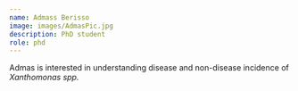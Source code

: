 ```yaml
---
name: Admass Berisso
image: images/AdmasPic.jpg
description: PhD student
role: phd
---
```


Admas is interested in understanding disease and non-disease incidence of <i>Xanthomonas spp.</i>

<br>


